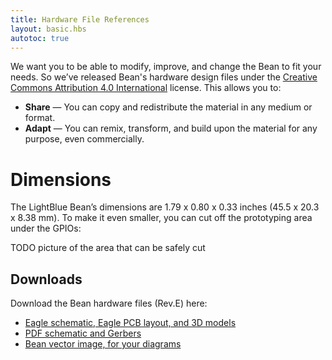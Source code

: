```yaml
---
title: Hardware File References
layout: basic.hbs
autotoc: true
---
```


We want you to be able to modify, improve, and change the Bean to fit your needs. So we’ve released Bean's hardware design files under the [Creative Commons Attribution 4.0 International](https://creativecommons.org/licenses/by/4.0/) license. This allows you to:

* **Share** — You can copy and redistribute the material in any medium or format.
* **Adapt** — You can remix, transform, and build upon the material for any purpose, even commercially.

# Dimensions

The LightBlue Bean’s dimensions are 1.79 x 0.80 x 0.33 inches (45.5 x 20.3 x 8.38 mm). To make it even smaller, you can cut off the prototyping area under the GPIOs:

TODO picture of the area that can be safely cut

## Downloads

Download the Bean hardware files (Rev.E) here:

* [Eagle schematic, Eagle PCB layout, and 3D models](http://punchthrough.com/files/bean/hardware/BEAN_MODEL_REVE_1.1.0.zip)
* [PDF schematic and Gerbers](http://punchthrough.com/docs/files/Bean/Bean_revE_board_export.pdf)
* [Bean vector image, for your diagrams](http://punchthrough.com/bean/wp-content/uploads/2014/05/beanfritzing.svg)
